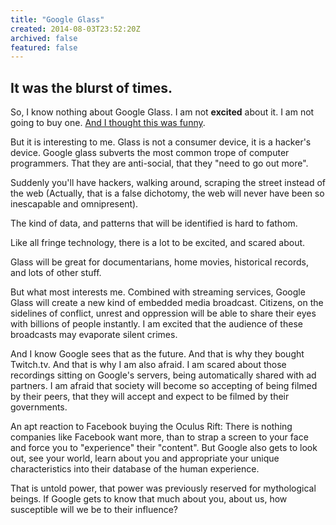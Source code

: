 ```yaml
---
title: "Google Glass"
created: 2014-08-03T23:52:20Z
archived: false
featured: false
---
```


It was the blurst of times.
---------------------------

So, I know nothing about Google Glass.  I am not __excited__ about it.  I am not going to buy one.  [And I thought this was funny](http://coolgoogleglasswearers.tumblr.com).

But it is interesting to me. Glass is not a consumer device, it is a hacker's device.  Google glass subverts the most common trope of computer programmers.  That they are anti-social, that they "need to go out more".

Suddenly you'll have hackers, walking around, scraping the street instead of the web (Actually, that is a false dichotomy, the web will never have been so inescapable and omnipresent).

The kind of data, and patterns that will be identified is hard to fathom.

Like all fringe technology, there is a lot to be excited, and scared about.

Glass will be great for documentarians, home movies, historical records, and lots of other stuff.

But what most interests me.  Combined with streaming services, Google Glass will create a new kind of embedded media broadcast.  Citizens, on the sidelines of conflict, unrest and oppression will be able to share their eyes with billions of people instantly.  I am excited that the audience of these broadcasts may evaporate silent crimes.

And I know Google sees that as the future.  And that is why they bought Twitch.tv.  And that is why I am also afraid.   I am scared about those recordings sitting on Google's servers, being automatically shared with ad partners.  I am afraid that society will become so accepting of being filmed by their peers, that they will accept and expect to be filmed by their governments.

An apt reaction to Facebook buying the Oculus Rift:  There is nothing companies like Facebook want more, than to strap a screen to your face and force you to "experience" their "content".  But Google also gets to look out, see your world, learn about you and appropriate your unique characteristics into their database of the human experience.

That is untold power, that power was previously reserved for mythological beings.  If Google gets to know that much about you, about us, how susceptible will we be to their influence?